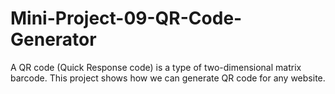 # Mini-Project-09-QR-Code-Generator

A QR code (Quick Response code) is a type of two-dimensional matrix barcode.
This project shows how we can generate QR code for any website.
